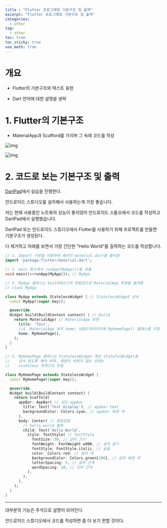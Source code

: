 ```yaml
---
title : "Flutter 프로그래밍 기본구조 및 출력"
excerpt: "Flutter 프로그래밍 기본구조 및 출력"
categories:
  - other
tag:
  - other
toc: true
toc_sticky: true
use_math: true
---
```


# 개요

- Flutter의 기본구조와 텍스트 표현

- Dart 언어에 대한 설명을 생략

# 1. Flutter의 기본구조

- MaterialApp과 Scafford를 가지며 그 속에 코드를 작성

![img]({{site.url}}/assets/images/2024-01-12-Flutter2/img_1.png)

![img]({{site.url}}/assets/images/2024-01-12-Flutter2/img_2.png)

# 2. 코드로 보는 기본구조 및 출력

[DartPad](https://dartpad.dev)에서 실습을 진행한다.

안드로이드 스튜디오를 설치해서 사용하는게 가장 좋습니다. 

저는 현재 사용중인 노트북의 성능이 좋지않아 안드로이드 스튣오에서 코드를 작성하고 DartPad에서 실행했습니다.

DartPad 또는 안드로이드 스튜디오에서 Flutter를 사용하기 위해 프로젝트를 만들면 기본구조가 생성된다. 

다 제거하고 아래를 보면서 가장 간단한 "Hello World"를 출력하는 코드를 작성합니다.

```dart
// 1. Import 구문을 이용하여 패키지 material.dart를 불러옴
import 'package:flutter/material.dart';

// 2. main 함수에서 runApp(MyApp())을 호출
void main()=>runApp(MyApp()); // MyApp

// 3. MyApp 클래스는 build메소드의 반환값으로 MaterialApp 위젯을 돌려줌
// class MyApp

class MyApp extends StatelessWidget { // StatelessWidget 상속
  const MyApp({super.key});

  @override
  Widget build(BuildContext context) { // build
    return MaterialApp( // MaterialApp 위젯
      title: 'Text',
      //4. MaterialApp 속의 home: 네임드파라미터에 MyHomePage() 클래스를 지정
      home: MyHomePage(),
    );
  }
}

// 5. MyHomePage 클래스는 StatelessWidget 혹은 StatefulWidget을 
//    상속 받도록 해야 하며, 화면이 바뀌지 않는 상태는 
//    stateless 위젯으로 만듬

class MyHomePage extends StatelessWidget {
  const MyHomePage({super.key});

  @override
  Widget build(BuildContext context) {
    return Scaffold(
      appBar: AppBar( // 상단 appbar
        title: Text('Text Display'), // appbar text
        backgroundColor: Colors.cyan, // appbar 배경 색
      ),
      body: Center( // 중앙정렬
        // hello world 출력
        child: Text('Hello World',
          style: TextStyle( // TextStyle
            fontSize: 30, // 글자 크기
            fontWeight: FontWeight.w900, // 글자 굵기
            fontStyle: FontStyle.italic, // 글꼴
            color: Colors.red, // 글자 색
            backgroundColor: Colors.green[200], // 글자 배경 색
            letterSpacing: 5, // 글자 간격
            wordSpacing: 10, // 단어 간격
          ),
        ),
      ),
    );
  }
}
```
---

대부분의 기능은 주석으로 설명이 되어진다.

안드로이드 스튜디오에서 코드를 작성하면 좀 더 보기 편할 것이다.